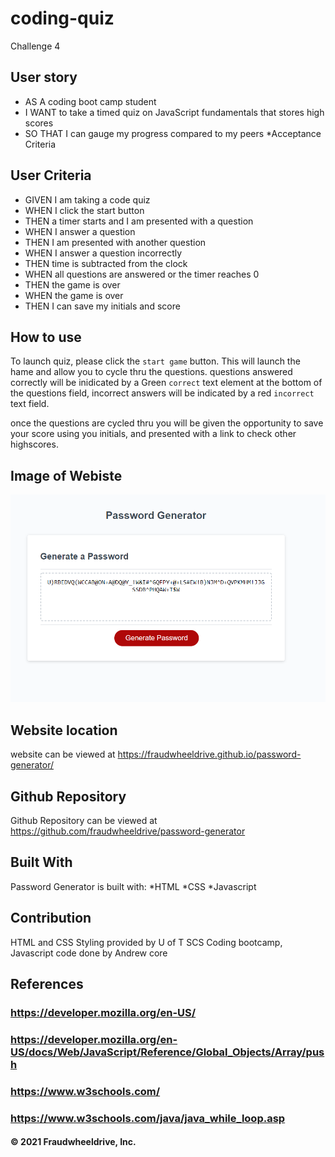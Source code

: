 # coding-quiz
Challenge 4 

## User story 
* AS A coding boot camp student
* I WANT to take a timed quiz on JavaScript fundamentals that stores high scores
* SO THAT I can gauge my progress compared to my peers
*Acceptance Criteria

## User Criteria 
* GIVEN I am taking a code quiz
* WHEN I click the start button
* THEN a timer starts and I am presented with a question
* WHEN I answer a question
* THEN I am presented with another question
* WHEN I answer a question incorrectly
* THEN time is subtracted from the clock
* WHEN all questions are answered or the timer reaches 0
* THEN the game is over
* WHEN the game is over
* THEN I can save my initials and score
## How to use 
To launch quiz, please click the `start game` button. This will launch the hame and allow you to cycle thru the questions. 
questions answered correctly will be inidicated by a Green `correct` text element at the bottom of the questions field, incorrect answers 
will be indicated by a red `incorrect` text field. 

once the questions are cycled thru you will be given the opportunity to save your score using you initials, and presented with a link to check other highscores. 


## Image of Webiste 
![webiste image](https://github.com/fraudwheeldrive/password-generator/blob/main/assets/images/Password%20generator%20image.PNG)

## Website location 
website can be viewed at https://fraudwheeldrive.github.io/password-generator/

## Github Repository 
Github Repository can be viewed at https://github.com/fraudwheeldrive/password-generator

##  Built With 
Password Generator is built with:
*HTML
*CSS
*Javascript
## Contribution 
HTML and CSS Styling provided by U of T SCS Coding bootcamp, 
Javascript code done by Andrew core 

## References 
### https://developer.mozilla.org/en-US/
### https://developer.mozilla.org/en-US/docs/Web/JavaScript/Reference/Global_Objects/Array/push
### https://www.w3schools.com/
### https://www.w3schools.com/java/java_while_loop.asp



#### © 2021 Fraudwheeldrive, Inc.
